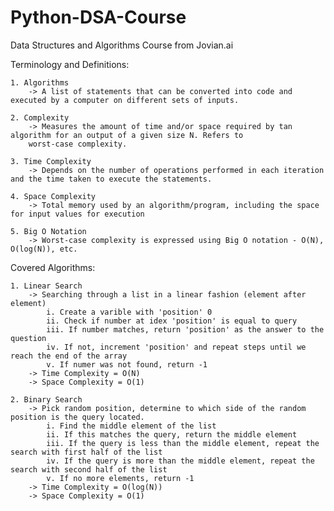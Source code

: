 # Python-DSA-Course
Data Structures and Algorithms Course from Jovian.ai

Terminology and Definitions:

    1. Algorithms
        -> A list of statements that can be converted into code and executed by a computer on different sets of inputs.

    2. Complexity
        -> Measures the amount of time and/or space required by tan algorithm for an output of a given size N. Refers to 
        worst-case complexity.
    
    3. Time Complexity
        -> Depends on the number of operations performed in each iteration and the time taken to execute the statements.
    
    4. Space Complexity
        -> Total memory used by an algorithm/program, including the space for input values for execution
    
    5. Big O Notation
        -> Worst-case complexity is expressed using Big O notation - O(N), O(log(N)), etc.


Covered Algorithms:

    1. Linear Search
        -> Searching through a list in a linear fashion (element after element)
            i. Create a varible with 'position' 0
            ii. Check if number at idex 'position' is equal to query 
            iii. If number matches, return 'position' as the answer to the question
            iv. If not, increment 'position' and repeat steps until we reach the end of the array
            v. If numer was not found, return -1
        -> Time Complexity = O(N)
        -> Space Complexity = O(1)
    
    2. Binary Search
        -> Pick random position, determine to which side of the random position is the query located.
            i. Find the middle element of the list
            ii. If this matches the query, return the middle element
            iii. If the query is less than the middle element, repeat the search with first half of the list
            iv. If the query is more than the middle element, repeat the search with second half of the list
            v. If no more elements, return -1
        -> Time Complexity = O(log(N))
        -> Space Complexity = O(1)
    
